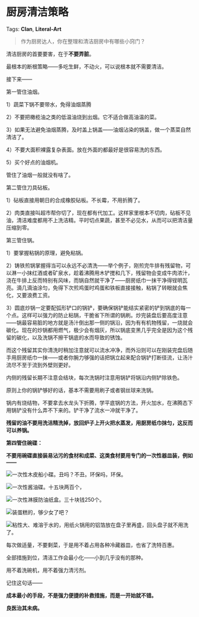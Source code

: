 # 厨房清洁策略

Tags: **Clan**, **Literal-Art**

> 作为厨房达人，你在整理和清洁厨房中有哪些小窍门？



清洁厨房的首要要害，在于**不要弄脏**。

  


最根本的断根策略——多吃生鲜，不动火，可以说根本就不需要清洁。

接下来——

第一管住油烟。

1）蔬菜下锅不要带水，免得油烟蒸腾

2）不要把橄榄油之类的低温油烧到出烟。它不适合做高油温的菜。

3）如果无法避免油烟蒸腾，及时盖上锅盖——油烟沾染的锅盖，做一个蒸菜自然清洁了。

4）不要大面积裸露复杂表面。放在外面的都最好是很容易洗的东西。

5）买个好点的油烟机。

管住了油烟一般就没有啥了。

  


第二管住刀具砧板。

1）砧板直接用朝日的合成橡胶砧板。不长霉，不用折腾了。

2）肉类直接叫超市帮你切了，现在都有代加工。这样家里根本不切肉，砧板不见油，清洁难度都用不上洗洁精。平时切点果蔬，甚至不必见水，从而可以把清洁量压缩到零。

  


第三管住锅。

1）要掌握粘锅的原理，避免粘锅。

2）铸铁煎锅掌握得当可以永远不必清洗——举个例子，刚煎完牛排有残留物，可以淋一小抹红酒或者矿泉水，趁着沸腾用木铲搅和几下，残留物会变成牛肉浓汁，浇在牛排上反而特别有风味，而锅自然就干净了——厨房纸巾一抹干净得锃明瓦亮。滴几滴油涂匀，免得下次煎鸡蛋时鸡蛋和铁板直接接触，粘锅了转眼就会焦化，又要浪费工资。

3）圆底炒锅一定要配弧形铲口的锅铲，要确保锅铲能结实紧密的铲到锅底的每一个点。这样可以强力的防止粘锅，干脆省下所谓的锅刷。炒完装盘后要高度注意——锅最容易脏的地方就是汤汁倒出那一侧的锅沿，因为有有机物残留，一烧就会碳化。现在的炒锅都用燃气，极少会有烟灰，所以锅底变黑几乎完全是因为这个残留的碳化，以及洗锅不擦干锅底的水而导致的锈蚀。

而这个残留其实你清洗时稍加注意就可以流水冲净，而外沿则可以在刚装完盘后随手用厨房纸巾一抹——或者你腕力够强的话把锅立起来配合锅铲打断径流，让汤汁流尽不至于流到外壁则更好。

内侧的残留长期不注意会结块，每次洗锅时注意用锅铲将锅沿内侧铲除铁色。

原则上你的锅铲够好的话，基本不需要用刷子或者钢丝球来洗锅。

锅内有烧结物，不要拿去水龙头下折腾，学平底锅的方法，开火加水，在沸腾态下用锅铲没有什么弄不下来的。铲干净了流水一冲就干净了。

**残留的油不要用洗洁精洗掉，放回炉子上开火把水蒸发，用厨房纸巾抹匀，这反而可以养锅。**

  


**第四管住碗碟：**

**不要用碗碟直接装易沾污的食材和成菜、这类食材要用专门的一次性器皿装，例如——**

![](https://picx.zhimg.com/50/v2-6fe8187748f98ac3199e914a845c105d_720w.jpg?source=2c26e567)一次性木皮船小碟。丑吗？不丑。环保吗，环保。

  


![](https://pica.zhimg.com/50/v2-e56dd47b3f86bb4ca7493c18dffcba4a_720w.jpg?source=2c26e567)一次性酱油碟。十五块两百个，

  


![](https://pica.zhimg.com/50/v2-ad04663a9c9fc070eece7608d12c685a_720w.jpg?source=2c26e567)一次性淋膜防油纸盒。三十块钱250个。

![](https://picx.zhimg.com/50/v2-e31a2fc9bb0b607370ea12786de6299f_720w.jpg?source=2c26e567)装蛋糕的，够少女了吧？

  


![](https://picx.zhimg.com/50/v2-3d15e7dd796520222c7e161141dc151f_720w.jpg?source=2c26e567)粘性大、难溶于水的，用纸火锅用的铝箔放在盘子里再盛，回头盘子就不用洗了。

每次做适量，不要剩菜，于是用不着占用各种冷藏器皿，也省了洗特百惠。

  


全部措施到位，清洁工作会最小化——小到几乎没有的那种。

用不着洗碗机，用不着强力清污剂。

  


记住这句话——

**成本最小的手段，不是强力便捷的补救措施，而是一开始就不错。**

**良医治其未病。**



